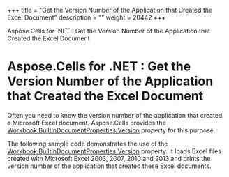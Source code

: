 +++
title = "Get the Version Number of the Application that Created the Excel Document" 
description = "" 
weight = 20442 
+++

Aspose.Cells for .NET : Get the Version Number of the Application that Created the Excel Document  

# Aspose.Cells for .NET : Get the Version Number of the Application that Created the Excel Document


Often you need to know the version number of the application that created a Microsoft Excel document. Aspose.Cells provides the [Workbook.BuiltInDocumentProperties.Version](https://apireference.aspose.com/net/cells/aspose.cells.properties/builtindocumentpropertycollection/properties/version) property for this purpose.

The following sample code demonstrates the use of the [Workbook.BuiltInDocumentProperties.Version](https://apireference.aspose.com/net/cells/aspose.cells.properties/builtindocumentpropertycollection/properties/version) property. It loads Excel files created with Microsoft Excel 2003, 2007, 2010 and 2013 and prints the version number of the application that created these Excel documents.


